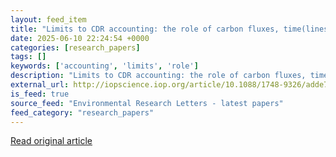 ```yaml
---
layout: feed_item
title: "Limits to CDR accounting: the role of carbon fluxes, time(liness) and storage"
date: 2025-06-10 22:24:54 +0000
categories: [research_papers]
tags: []
keywords: ['accounting', 'limits', 'role']
description: "Limits to CDR accounting: the role of carbon fluxes, time(liness) and storage"
external_url: http://iopscience.iop.org/article/10.1088/1748-9326/adde73
is_feed: true
source_feed: "Environmental Research Letters - latest papers"
feed_category: "research_papers"
---
```




[Read original article](http://iopscience.iop.org/article/10.1088/1748-9326/adde73)
